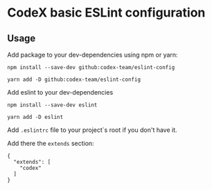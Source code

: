 # CodeX basic ESLint configuration

## Usage
Add package to your dev-dependencies using npm or yarn:
```
npm install --save-dev github:codex-team/eslint-config

yarn add -D github:codex-team/eslint-config
```

Add eslint to your dev-dependencies
```
npm install --save-dev eslint

yarn add -D eslint
```

Add `.eslintrc` file to your project`s root if you don't have it.

Add there the `extends` section:
```
{
  "extends": [
    "codex"
  ]
}
```
